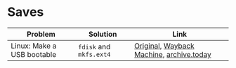 # Saves

| Problem | Solution | Link |
| - | - | - |
| Linux: Make a USB bootable | `fdisk` and `mkfs.ext4` | [Original](https://verahill.blogspot.com/2013/03/361-installing-debian-on-usb-stick-from.html), [Wayback Machine](https://web.archive.org/web/20250723134852/https://verahill.blogspot.com/2013/03/361-installing-debian-on-usb-stick-from.html), [archive.today](https://archive.md/86JqZ) |

